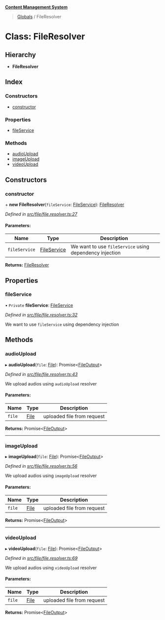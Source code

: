 **[Content Management System](../README.md)**

> [Globals](../globals.md) / FileResolver

# Class: FileResolver

## Hierarchy

* **FileResolver**

## Index

### Constructors

* [constructor](fileresolver.md#constructor)

### Properties

* [fileService](fileresolver.md#fileservice)

### Methods

* [audioUpload](fileresolver.md#audioupload)
* [imageUpload](fileresolver.md#imageupload)
* [videoUpload](fileresolver.md#videoupload)

## Constructors

### constructor

\+ **new FileResolver**(`fileService`: [FileService](fileservice.md)): [FileResolver](fileresolver.md)

*Defined in [src/file/file.resolver.ts:27](https://github.com/simra-co/content-white-label-api/blob/4c549b3/src/file/file.resolver.ts#L27)*

#### Parameters:

Name | Type | Description |
------ | ------ | ------ |
`fileService` | [FileService](fileservice.md) | We want to use `fileService` using dependency injection  |

**Returns:** [FileResolver](fileresolver.md)

## Properties

### fileService

• `Private` **fileService**: [FileService](fileservice.md)

*Defined in [src/file/file.resolver.ts:32](https://github.com/simra-co/content-white-label-api/blob/4c549b3/src/file/file.resolver.ts#L32)*

We want to use `fileService` using dependency injection

## Methods

### audioUpload

▸ **audioUpload**(`file`: [File](../interfaces/file.md)): Promise\<[FileOutput](../interfaces/fileoutput.md)>

*Defined in [src/file/file.resolver.ts:43](https://github.com/simra-co/content-white-label-api/blob/4c549b3/src/file/file.resolver.ts#L43)*

We upload audios using `audioUpload` resolver

#### Parameters:

Name | Type | Description |
------ | ------ | ------ |
`file` | [File](../interfaces/file.md) | uploaded file from request  |

**Returns:** Promise\<[FileOutput](../interfaces/fileoutput.md)>

___

### imageUpload

▸ **imageUpload**(`file`: [File](../interfaces/file.md)): Promise\<[FileOutput](../interfaces/fileoutput.md)>

*Defined in [src/file/file.resolver.ts:56](https://github.com/simra-co/content-white-label-api/blob/4c549b3/src/file/file.resolver.ts#L56)*

We upload audios using `imageUpload` resolver

#### Parameters:

Name | Type | Description |
------ | ------ | ------ |
`file` | [File](../interfaces/file.md) | uploaded file from request  |

**Returns:** Promise\<[FileOutput](../interfaces/fileoutput.md)>

___

### videoUpload

▸ **videoUpload**(`file`: [File](../interfaces/file.md)): Promise\<[FileOutput](../interfaces/fileoutput.md)>

*Defined in [src/file/file.resolver.ts:69](https://github.com/simra-co/content-white-label-api/blob/4c549b3/src/file/file.resolver.ts#L69)*

We upload audios using `videoUpload` resolver

#### Parameters:

Name | Type | Description |
------ | ------ | ------ |
`file` | [File](../interfaces/file.md) | uploaded file from request  |

**Returns:** Promise\<[FileOutput](../interfaces/fileoutput.md)>
